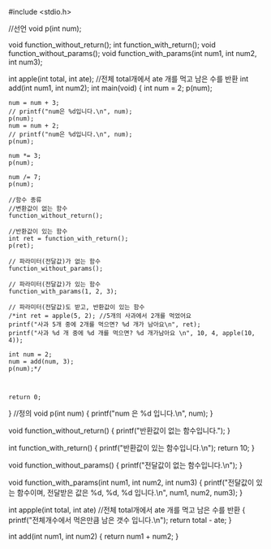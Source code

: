 #include <stdio.h>

//선언
void p(int num);

void function_without_return();
int function_with_return();
void function_without_params();
void function_with_params(int num1, int num2, int num3);

int apple(int total, int ate); //전체 total개에서 ate 개를 먹고 남은 수를 반환
int add(int num1, int num2);
int main(void)
{
    int num = 2;
    p(num);

    num = num + 3;
    // printf("num은 %d입니다.\n", num);
    p(num);
    num = num + 2;
    // printf("num은 %d입니다.\n", num);
    p(num);

    num *= 3;
    p(num);

    num /= 7;
    p(num);

    //함수 종류
    //변환값이 없는 함수
    function_without_return();

    //반환값이 있는 함수
    int ret = function_with_return();
    p(ret);

    // 파라미터(전달값)가 없는 함수
    function_without_params();

    // 파라미터(전달값)가 있는 함수
    function_with_params(1, 2, 3);

    // 파라미터(전달값)도 받고, 반환값이 있는 함수
    /*int ret = apple(5, 2); //5개의 사과에서 2개를 먹었어요
    printf("사과 5개 중에 2개를 먹으면? %d 개가 남아요\n", ret);
    printf("사과 %d 개 중에 %d 개를 먹으면? %d 개가남아요 \n", 10, 4, apple(10, 4));

    int num = 2;
    num = add(num, 3);
    p(num);*/



    return 0;

}
//정의
void p(int num)
{
    printf("num 은 %d 입니다.\n", num);
}

void function_without_return()
{
    printf("반환값이 없는 함수입니다.");
}

int function_with_return()
{
    printf("반환값이 있는 함수입니다.\n");
    return 10;
}

void function_without_params()
{
    printf("전달값이 없는 함수입니다.\n");
}

void function_with_params(int num1, int num2, int num3)
{
    printf("전달값이 있는 함수이며, 전달받은 값은 %d, %d, %d 입니다.\n", num1, num2, num3);
}

int appple(int total, int ate) //전체 total개에서 ate 개를 먹고 남은 수를 반환
{
    printf("전체개수에서 먹은만큼 남은 갯수 입니다.\n");
    return total - ate;
}

int add(int num1, int num2)
{
    return num1 + num2;
}
